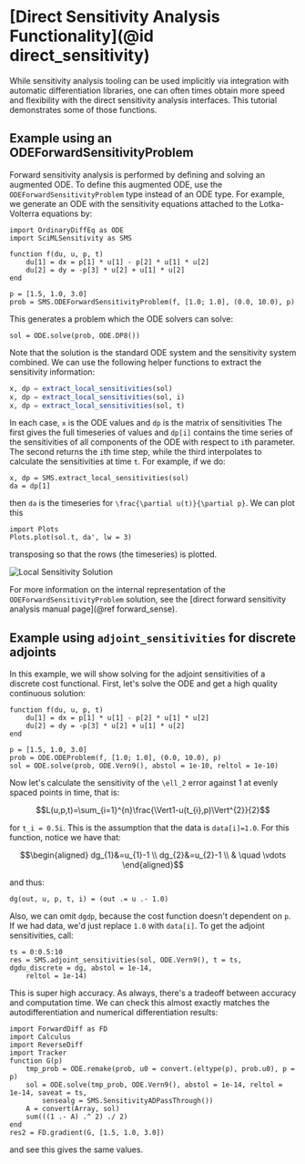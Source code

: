 # [Direct Sensitivity Analysis Functionality](@id direct_sensitivity)

While sensitivity analysis tooling can be used implicitly via integration with
automatic differentiation libraries, one can often times obtain more speed
and flexibility with the direct sensitivity analysis interfaces. This tutorial
demonstrates some of those functions.

## Example using an ODEForwardSensitivityProblem

Forward sensitivity analysis is performed by defining and solving an augmented
ODE. To define this augmented ODE, use the `ODEForwardSensitivityProblem` type
instead of an ODE type. For example, we generate an ODE with the sensitivity
equations attached to the Lotka-Volterra equations by:

```@example directsense
import OrdinaryDiffEq as ODE
import SciMLSensitivity as SMS

function f(du, u, p, t)
    du[1] = dx = p[1] * u[1] - p[2] * u[1] * u[2]
    du[2] = dy = -p[3] * u[2] + u[1] * u[2]
end

p = [1.5, 1.0, 3.0]
prob = SMS.ODEForwardSensitivityProblem(f, [1.0; 1.0], (0.0, 10.0), p)
```

This generates a problem which the ODE solvers can solve:

```@example directsense
sol = ODE.solve(prob, ODE.DP8())
```

Note that the solution is the standard ODE system and the sensitivity system combined.
We can use the following helper functions to extract the sensitivity information:

```julia
x, dp = extract_local_sensitivities(sol)
x, dp = extract_local_sensitivities(sol, i)
x, dp = extract_local_sensitivities(sol, t)
```

In each case, `x` is the ODE values and `dp` is the matrix of sensitivities
The first gives the full timeseries of values and `dp[i]` contains the time series of the
sensitivities of all components of the ODE with respect to `i`th parameter.
The second returns the `i`th time step, while the third
interpolates to calculate the sensitivities at time `t`. For example, if we do:

```@example directsense
x, dp = SMS.extract_local_sensitivities(sol)
da = dp[1]
```

then `da` is the timeseries for ``\frac{\partial u(t)}{\partial p}``. We can
plot this

```@example directsense
import Plots
Plots.plot(sol.t, da', lw = 3)
```

transposing so that the rows (the timeseries) is plotted.

![Local Sensitivity Solution](https://user-images.githubusercontent.com/1814174/170916167-11d1b5c6-3c3c-439a-92af-d3899e24d2ad.png)

For more information on the internal representation of the `ODEForwardSensitivityProblem`
solution, see the [direct forward sensitivity analysis manual page](@ref forward_sense).

## Example using `adjoint_sensitivities` for discrete adjoints

In this example, we will show solving for the adjoint sensitivities of a discrete
cost functional. First, let's solve the ODE and get a high quality continuous
solution:

```@example directsense
function f(du, u, p, t)
    du[1] = dx = p[1] * u[1] - p[2] * u[1] * u[2]
    du[2] = dy = -p[3] * u[2] + u[1] * u[2]
end

p = [1.5, 1.0, 3.0]
prob = ODE.ODEProblem(f, [1.0; 1.0], (0.0, 10.0), p)
sol = ODE.solve(prob, ODE.Vern9(), abstol = 1e-10, reltol = 1e-10)
```

Now let's calculate the sensitivity of the ``\ell_2`` error against 1 at evenly spaced
points in time, that is:

```math
L(u,p,t)=\sum_{i=1}^{n}\frac{\Vert1-u(t_{i},p)\Vert^{2}}{2}
```

for ``t_i = 0.5i``. This is the assumption that the data is `data[i]=1.0`.
For this function, notice we have that:

```math
\begin{aligned}
dg_{1}&=u_{1}-1 \\
dg_{2}&=u_{2}-1 \\
& \quad \vdots
\end{aligned}
```

and thus:

```@example directsense
dg(out, u, p, t, i) = (out .= u .- 1.0)
```

Also, we can omit `dgdp`, because the cost function doesn't dependent on `p`.
If we had data, we'd just replace `1.0` with `data[i]`. To get the adjoint
sensitivities, call:

```@example directsense
ts = 0:0.5:10
res = SMS.adjoint_sensitivities(sol, ODE.Vern9(), t = ts, dgdu_discrete = dg, abstol = 1e-14,
    reltol = 1e-14)
```

This is super high accuracy. As always, there's a tradeoff between accuracy
and computation time. We can check this almost exactly matches the
autodifferentiation and numerical differentiation results:

```@example directsense
import ForwardDiff as FD
import Calculus
import ReverseDiff
import Tracker
function G(p)
    tmp_prob = ODE.remake(prob, u0 = convert.(eltype(p), prob.u0), p = p)
    sol = ODE.solve(tmp_prob, ODE.Vern9(), abstol = 1e-14, reltol = 1e-14, saveat = ts,
        sensealg = SMS.SensitivityADPassThrough())
    A = convert(Array, sol)
    sum(((1 .- A) .^ 2) ./ 2)
end
res2 = FD.gradient(G, [1.5, 1.0, 3.0])
```

and see this gives the same values.
